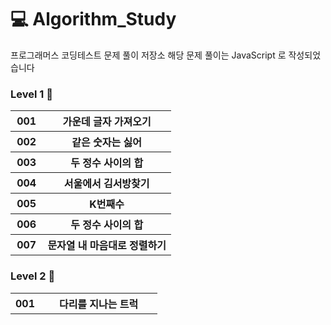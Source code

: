 # 💻 Algorithm_Study
프로그래머스 코딩테스트 문제 풀이 저장소
해당 문제 풀이는 JavaScript 로 작성되었습니다

### Level 1 🌟
<table>
    <tr>
        <th width="20%">001 </th>
        <th>가운데 글자 가져오기</th>
    </tr>
    <tr>
        <th width="20%">002 </th>
        <th>같은 숫자는 싫어</th>
    </tr>
    <tr>
        <th width="20%">003 </th>
        <th>두 정수 사이의 합</th>
    </tr>
    <tr>
        <th width="20%">004 </th>
        <th>서울에서 김서방찾기</th>
    </tr>
    <tr>
        <th width="20%">005 </th>
        <th>K번째수</th>
    </tr>
    <tr>
        <th width="20%">006 </th>
        <th>두 정수 사이의 합</th>
    </tr>
    <tr>
        <th width="20%">007 </th>
        <th>문자열 내 마음대로 정렬하기</th>
    </tr>
</table>



### Level 2 🌟
<table>
    <tr>
        <th width="20%">001 </th>
        <th>다리를 지나는 트럭</th>
    </tr>
</table>


